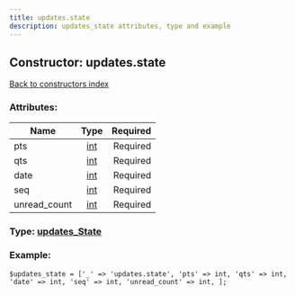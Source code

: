 ```yaml
---
title: updates.state
description: updates_state attributes, type and example
---
```

## Constructor: updates.state  
[Back to constructors index](index.md)



### Attributes:

| Name     |    Type       | Required |
|----------|:-------------:|---------:|
|pts|[int](../types/int.md) | Required|
|qts|[int](../types/int.md) | Required|
|date|[int](../types/int.md) | Required|
|seq|[int](../types/int.md) | Required|
|unread\_count|[int](../types/int.md) | Required|



### Type: [updates\_State](../types/updates_State.md)


### Example:

```
$updates_state = ['_' => 'updates.state', 'pts' => int, 'qts' => int, 'date' => int, 'seq' => int, 'unread_count' => int, ];
```  

